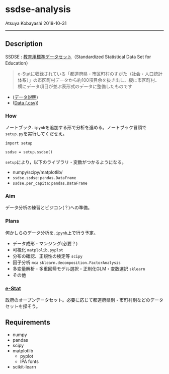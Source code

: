 # ssdse-analysis

Atsuya Kobayashi 2018-10-31

---

## Description  

SSDSE : [教育用標準データセット](https://www.nstac.go.jp/SSDSE/)（Standardized Statistical Data Set for Education）

> e-Statに収録されている「都道府県・市区町村のすがた（社会・人口統計体系）」の市区町村データから約100項目余を抜き出し、縦に市区町村、横にデータ項目が並ぶ表形式のデータに整備したものです

- ([データ説明](https://www.nstac.go.jp/SSDSE/SSDSE2018_kaisetsu.pdf))
- ([Data (.csv)](https://www.nstac.go.jp/SSDSE/SSDSE.csv))

### How

ノートブック`.ipynb`を追加する形で分析を進める。ノートブック冒頭で`setup.py`を実行してくだせえ。

```
import setup

ssdse = setup.ssdse()
```

`setup`により，以下のライブラリ・変数がつかるようになる。

- numpy/scipy/matplotlib/
- `ssdse.ssdse`: `pandas.DataFrame`
- `ssdse.per_capita`: `pandas.DataFrame`

### Aim

データ分析の練習とビジコン(？)への準備。

### Plans

何かしらのデータ分析を`.ipynb`上で行う予定。

- データ成形・マンジング(必要？) 
- 可視化 `matplolib.pyplot`
- 分布の確認、正規性の検定等 `scipy`
- 因子分析 `mca` `sklearn.decomposition.FactorAnalysis`
- 多変量解析・多重回帰モデル選択・正則化GLM・変数選択 `sklearn`
- その他

### [e-Stat](https://www.e-stat.go.jp/)

政府のオープンデータセット。必要に応じて都道府県別・市町村別などのデータセットを探そう。

## Requirements

- numpy
- pandas
- scipy
- matplotlib
  - pyplot
  - IPA fonts
- scikit-learn
